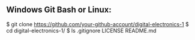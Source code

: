## Windows Git Bash or Linux:
$ git clone https://github.com/your-github-account/digital-electronics-1
$ cd digital-electronics-1/
$ ls
.gitignore  LICENSE  README.md
